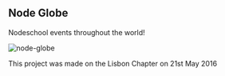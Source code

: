 ## Node Globe

Nodeschool events throughout the world!

![node-globe](http://s32.postimg.org/ql4jurz5x/Screen_Shot_2016_05_21_at_17_11_53.png)

This project was made on the Lisbon Chapter on 21st May 2016
